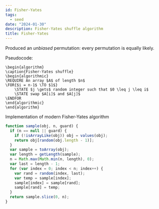 ```yaml
---
id: Fisher-Yates
tags:
  - seed
date: "2024-01-30"
description: Fisher-Yates shuffle algorithm
title: Fisher-Yates
---
```


Produced an _unbiased_ permutation: every permutation is equally likely.

Pseudocode:

```pseudo
\begin{algorithm}
\caption{Fisher-Yates shuffle}
\begin{algorithmic}
\REQUIRE An array $A$ of length $n$
\FOR{$i = n-1$ \TO $1$}
    \STATE $j \gets$ random integer such that $0 \leq j \leq i$
    \STATE swap $A[i]$ and $A[j]$
\ENDFOR
\end{algorithmic}
\end{algorithm}
```

Implementation of modern Fisher-Yates algorithm

```js title="FisherYates.js"
function sample(obj, n, guard) {
  if (n == null || guard) {
    if (!isArrayLike(obj)) obj = values(obj);
    return obj[random(obj.length - 1)];
  }
  var sample = toArray(obj);
  var length = getLength(sample);
  n = Math.max(Math.min(n, length), 0);
  var last = length - 1;
  for (var index = 0; index < n; index++) {
    var rand = random(index, last);
    var temp = sample[index];
    sample[index] = sample[rand];
    sample[rand] = temp;
  }
  return sample.slice(0, n);
}
  ````
